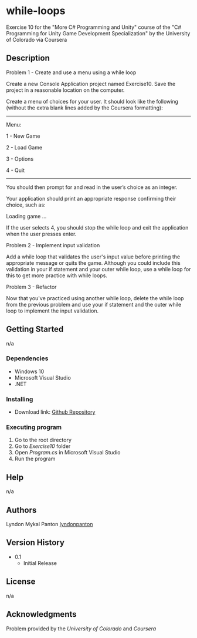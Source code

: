 # while-loops
Exercise 10 for the "More C# Programming and Unity" course of the "C# Programming for Unity Game Development Specialization" by the University of Colorado via Coursera

## Description

Problem 1 - Create and use a menu using a while loop

Create a new Console Application project named Exercise10. Save the project in a reasonable location on the computer.

Create a menu of choices for your user. It should look like the following (without the extra blank lines added by the Coursera formatting):

**************

Menu:

1 - New Game

2 - Load Game

3 - Options

4 - Quit

**************

You should then prompt for and read in the user’s choice as an integer.

Your application should print an appropriate response confirming their choice, such as:

Loading game ...

If the user selects 4, you should stop the while loop and exit the application when the user presses enter.

Problem 2 - Implement input validation

Add a while loop that validates the user's input value before printing the appropriate message or quits the game. Although you could include this validation in your if statement and your outer while loop, use a while loop for this to get more practice with while loops.

Problem 3 - Refactor

Now that you've practiced using another while loop, delete the while loop from the previous problem and use your if statement and the outer while loop to implement the input validation.

## Getting Started

n/a

### Dependencies

* Windows 10
* Microsoft Visual Studio
* .NET

### Installing

* Download link: [Github Repository](https://github.com/lyndonpanton/while-loops)

### Executing program

1. Go to the root directory
2. Go to _Exercise10_ folder
3. Open _Program.cs_ in Microsoft Visual Studio
4. Run the program

## Help

n/a

## Authors

Lyndon Mykal Panton
[lyndonpanton](https://github.com/lyndonpanton/)

## Version History

* 0.1
    * Initial Release

## License

n/a

## Acknowledgments

Problem provided by the _University of Colorado_ and _Coursera_
